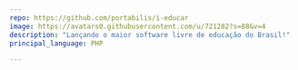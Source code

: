 ```yaml
---
repo: https://github.com/portabilis/i-educar
image: https://avatars0.githubusercontent.com/u/721282?s=88&v=4
description: "Lançando o maior software livre de educação do Brasil!"
principal_language: PHP

---
```


